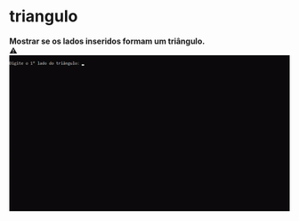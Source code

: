 # triangulo
**Mostrar se os lados inseridos formam um triângulo.**
<br>
:warning:
<br>
![gif](https://github.com/AmandaLimaLuiz/triangulo/blob/master/ezgif.com-gif-maker.gif)
